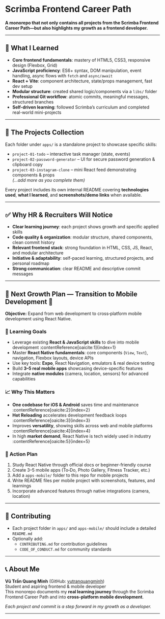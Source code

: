 # Scrimba Frontend Career Path

**A monorepo that not only contains all projects from the Scrimba Frontend Career Path—but also highlights my growth as a frontend developer.**

---

## 🎯 What I Learned

- **Core frontend fundamentals**: mastery of HTML5, CSS3, responsive design (Flexbox, Grid)  
- **JavaScript proficiency**: ES6+ syntax, DOM manipulation, event handling, async flows with `fetch` and `async/await`  
- **React + Vite**: component architecture, state/props management, fast dev setup  
- **Modular structure**: created shared logic/components via a `libs/` folder  
- **Professional Git workflow**: atomic commits, meaningful messages, structured branches  
- **Self-driven learning**: followed Scrimba’s curriculum and completed real-world mini-projects

---

## 🚀 The Projects Collection

Each folder under `apps/` is a standalone project to showcase specific skills:

- `project-01-todo` – interactive task manager (state, events)  
- `project-02-password-generator` – UI for secure password generation & clipboard copy  
- `project-03-instagram-clone` – mini React feed demonstrating components & props  
*(…add more as you complete them)*

Every project includes its own internal README covering **technologies used**, **what I learned**, and **screenshots/demo links** when available.

---

## ✅ Why HR & Recruiters Will Notice

- **Clear learning journey**: each project shows growth and specific applied skills  
- **Code quality & organization**: modular structure, shared components, clean commit history  
- **Relevant frontend stack**: strong foundation in HTML, CSS, JS, React, and modular architecture  
- **Initiative & adaptability**: self-paced learning, structured projects, and personal roadmap  
- **Strong communication**: clear README and descriptive commit messages

---

## 🔄 Next Growth Plan — Transition to Mobile Development 📱

**Objective:** Expand from web development to cross‑platform mobile development using React Native.

### 🎯 Learning Goals

- Leverage existing **React & JavaScript skills** to dive into mobile development :contentReference[oaicite:1]{index=1}  
- Master **React Native fundamentals**: core components (`View`, `Text`), navigation, Flexbox layouts, device APIs  
- Use key tools: **Expo**, React Navigation, emulators & real device testing  
- Build **3–5 real mobile apps** showcasing device-specific features  
- Integrate **native modules** (camera, location, sensors) for advanced capabilities

### 📈 Why This Matters

- **One codebase for iOS & Android** saves time and maintenance :contentReference[oaicite:2]{index=2}  
- **Hot Reloading** accelerates development feedback loops :contentReference[oaicite:3]{index=3}  
- Improves **versatility**, showing skills across web and mobile platforms :contentReference[oaicite:4]{index=4}  
- In high **market demand**, React Native is tech widely used in industry :contentReference[oaicite:5]{index=5}

### 🧭 Action Plan

1. Study React Native through official docs or beginner-friendly course  
2. Create 3–5 mobile apps (To‑Do, Photo Gallery, Fitness Tracker, etc.)  
3. Add a `apps-mobile/` folder to this repo for mobile projects  
4. Write README files per mobile project with screenshots, features, and learnings  
5. Incorporate advanced features through native integrations (camera, location)

---

## 🙌 Contributing

- Each project folder in `apps/` and `apps-mobile/` should include a detailed `README.md`
- Optionally add:
  - `CONTRIBUTING.md` for contribution guidelines
  - `CODE_OF_CONDUCT.md` for community standards

---

## 📞 About Me

**Vũ Trần Quang Minh** (GitHub: [vutranquangminh](https://github.com/vutranquangminh))  
Student and aspiring frontend & mobile developer  
This monorepo documents my **real learning journey** through the Scrimba Frontend Career Path and into **cross-platform mobile development**.

*Each project and commit is a step forward in my growth as a developer.*

---

